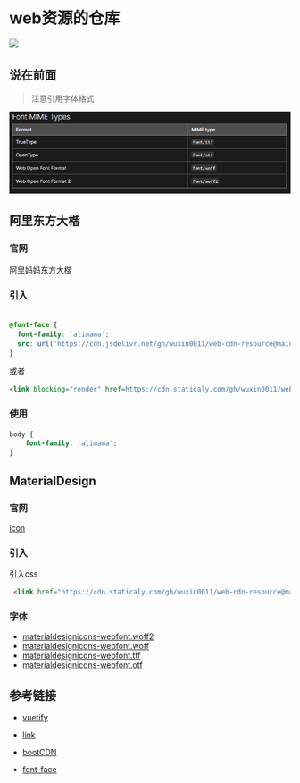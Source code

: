 # web资源的仓库

![](https://cdn.staticaly.com/gh/wuxin0011/blog-resource@main/icon/logo.ico)



## 说在前面

> 注意引用字体格式

![font-type](./image/font-type.png)



##  阿里东方大楷

### 官网

[阿里妈妈东方大楷](https://www.iconfont.cn/fonts/detail?spm=a313x.7781069.1998910419.d9df05512&cnid=IhcTcFymWeyf)



### 引入

```css

@font-face {
  font-family: 'alimama';
  src: url('https://cdn.jsdelivr.net/gh/wuxin0011/web-cdn-resource@main/alimama/Alimama_DongFangDaKai_Regular.ttf') format('truetype');
}

```

或者

```html
<link blocking="render" href=https://cdn.staticaly.com/gh/wuxin0011/web-cdn-resource@main/alimama/Alimama_DongFangDaKai_Regular.ttf"  as="font" />
```


### 使用

```css
body {
    font-family: 'alimama';
}
```







## MaterialDesign

### 官网

[icon](https://pictogrammers.com/library/mdi/)



### 引入

引入css


```html
 <link href="https://cdn.staticaly.com/gh/wuxin0011/web-cdn-resource@main/MaterialDesign-Webfont/7.2.96/css/materialdesignicons.css" rel="stylesheet">

```


### 字体

- [materialdesignicons-webfont.woff2](./MaterialDesign-Webfont/7.2.96/fonts/materialdesignicons-webfont.woff2)
- [materialdesignicons-webfont.woff](./MaterialDesign-Webfont/7.2.96/fonts/materialdesignicons-webfont.woff)
- [materialdesignicons-webfont.ttf](./MaterialDesign-Webfont/7.2.96/fonts/materialdesignicons-webfont.ttf)
- [materialdesignicons-webfont.otf](./MaterialDesign-Webfont/7.2.96/fonts/materialdesignicons-webfont.otf)







## 参考链接

- [vuetify](https://vuetifyjs.com/en/features/icon-fonts/)
- [link](https://developer.mozilla.org/en-US/docs/Web/HTML/Element/link#attributes)
- [bootCDN](https://www.bootcdn.cn/MaterialDesign-Webfont/)

- [font-face](https://developer.mozilla.org/en/docs/Web/CSS/@font-face)
